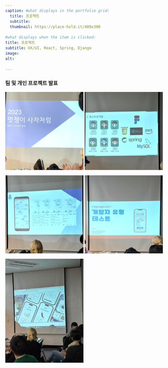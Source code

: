 ```yaml
---
caption: #what displays in the portfolio grid:
  title: 프로젝트
  subtitle: 
  thumbnail: https://place-hold.it/400x300
  
#what displays when the item is clicked:
title: 프로젝트
subtitle: UX/UI, React, Spring, Django
image:
alt:

---
```

### 팀 및 개인 프로젝트 발표
<p>
  <img src="./assets/img/portfolio/5/proj1.png" width="49%">
  <img src="./assets/img/portfolio/5/proj2.png" width="49%">
</p>
<p>
  <img src="./assets/img/portfolio/5/proj3.png" width="49%">
  <img src="./assets/img/portfolio/5/proj4.png" width="49%">
</p>
<p>
  <img src="./assets/img/portfolio/5/proj5.jpg" width="49%">
</p>

